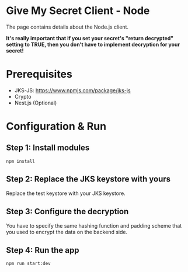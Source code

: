 # Give My Secret Client - Node

The page contains details about the Node.js client.

**It's really important that if you set your secret's "return decrypted" setting to TRUE, then you don't have to implement decryption for your secret!**

# Prerequisites

- JKS-JS: https://www.npmjs.com/package/jks-js
- Crypto
- Nest.js (Optional)

# Configuration & Run

## Step 1: Install modules

```
npm install
```

## Step 2: Replace the JKS keystore with yours

Replace the test keystore with your JKS keystore.

## Step 3: Configure the decryption

You have to specify the same hashing function and padding scheme that you used to encrypt the data on the backend side.

## Step 4: Run the app

```
npm run start:dev
```
